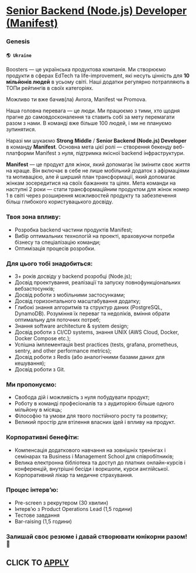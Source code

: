 # [Senior Backend (Node.js) Developer (Manifest)](https://www.remotewlb.com/apply/senior-backend-node-js-developer-manifest)  
### Genesis  
#### `🌎 Ukraine`  

Boosters — це українська продуктова компанія. Ми створюємо продукти в сферах EdTech та life-improvement, які несуть цінність для **10 мільйонів людей** в усьому світі. Наші додатки регулярно потрапляють в ТОПи рейтингів в своїх категоріях.

Можливо ти вже бачив(ла) Avrora, Manifest чи Promova.

Наша головна перевага — це люди. Ми працюємо з тими, хто щодня прагне до самовдосконалення та ставить собі за мету перемагати разом з нами. В команді вже більше 100 людей, і ми не плануємо зупинятися.

Наразі ми шукаємо **Strong Middle** / **Senior Backend (Node.js) Developer** в команду **Manifest**. Основна мета цієї ролі — створення бекенду веб-платформи Manifest з нуля, підтримка якісної backend інфраструктури.

 **Manifest** — це продукт для жінок, який допомагає їм змінити своє життя на краще. Він включає в себе не лише мобільний додаток з афірмаціями та мотивацією, але й ширший план трансформації, який допомагає жінкам зосередитися на своїх бажаннях та цілях. Мета команди на наступні 2 роки — стати трансформаційним продуктом для жінок номер 1 в світі через розширення можливостей продукту та забезпечення більш глибокого користувацького досвіду.

### Твоя зона впливу:

  * Розробка backend частини продуктів Manifest;
  * Вибір оптимальних технологій на проекті, враховуючи потреби бізнесу та спеціалізацію команди;
  * Оптимізація процесів розробки.

### Для цього тобі знадобиться:

  * 3+ років досвіду у backend розробці (Node.js);
  * Досвід проектування, реалізації та запуску повнофункціональних вебзастосунків;
  * Досвід роботи з мобільними застосунками;
  * Досвід горизонтального масштабування додатку;
  * Глибокі знання алгоритмів та структур даних (PostgreSQL, DynamoDB). Розуміння їх переваг та недоліків, вміння обрати оптимальну для поточних потреб;
  * Знання software architecture & system design;
  * Досвід роботи з CI/CD systems, знання UNIX (AWS Cloud, Docker, Docker Compose etc.);
  * Успішна імплементація best practices (tests, grafana, prometheus, sentry, and other performance metrics);
  * Досвід роботи з Redis (або аналогічними базами даних для кешування);
  * Досвід роботи з Git.

### Ми пропонуємо:

  * Свобода дій і можливість з нуля побудувати продукт;
  * Роботу в команді професіоналів та з аудиторією більше одного мільйону в місяць;
  * Філософію та умови для твого постійного росту та розвитку;
  * Великий простір для втілення власних ідей і впливу на продукт.

### Корпоративні бенефіти:

  * Компенсація додаткового навчання на зовнішніх тренінгах і семінарах та Business і Management School для співробітників;
  * Велика електронна бібліотека та доступ до платних онлайн-курсів і конференцій, внутрішні бесіди і воркшопи, курси англійської.
  * Корпоративний лікар та медичне страхування.

### Процес інтервʼю:

  * Pre-screen з рекрутером (30 хвилин)
  * Інтервʼю з Product Operations Lead (1,5 години)
  * Тестове завдання
  * Bar-raising (1,5 години)

###  **Залишай своє резюме і давай створювати юнікорни разом!** **🦄**

  
## CLICK TO [APPLY](https://www.remotewlb.com/apply/senior-backend-node-js-developer-manifest)

